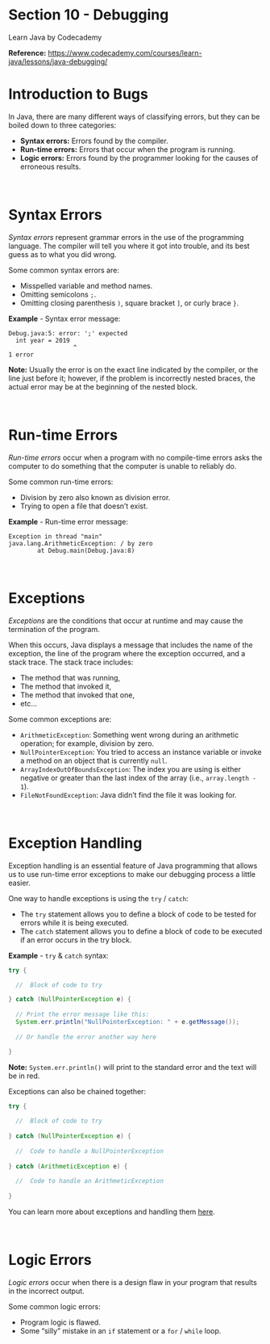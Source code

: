 # Section 10 - Debugging

Learn Java by Codecademy

**Reference:** https://www.codecademy.com/courses/learn-java/lessons/java-debugging/

# Introduction to Bugs

In Java, there are many different ways of classifying errors, but they can be boiled down to three categories:

* **Syntax errors:** Errors found by the compiler.
* **Run-time errors:** Errors that occur when the program is running.
* **Logic errors:** Errors found by the programmer looking for the causes of erroneous results.

<br>

# Syntax Errors

*Syntax errors* represent grammar errors in the use of the programming language. The compiler will tell you where it got into trouble, and its best guess as to what you did wrong.

Some common syntax errors are:

* Misspelled variable and method names.
* Omitting semicolons `;`.
* Omitting closing parenthesis `)`, square bracket `]`, or curly brace `}`.

**Example** - Syntax error message:

```
Debug.java:5: error: ';' expected
  int year = 2019
                  ^
1 error
```

**Note:** Usually the error is on the exact line indicated by the compiler, or the line just before it; however, if the problem is incorrectly nested braces, the actual error may be at the beginning of the nested block.

<br>

# Run-time Errors

*Run-time errors* occur when a program with no compile-time errors asks the computer to do something that the computer is unable to reliably do.

Some common run-time errors:

* Division by zero also known as division error.
* Trying to open a file that doesn’t exist.

**Example** - Run-time error message:

```
Exception in thread "main"
java.lang.ArithmeticException: / by zero
        at Debug.main(Debug.java:8)
```

<br>

# Exceptions

*Exceptions* are the conditions that occur at runtime and may cause the termination of the program.

When this occurs, Java displays a message that includes the name of the exception, the line of the program where the exception occurred, and a stack trace. The stack trace includes:

* The method that was running,
* The method that invoked it,
* The method that invoked that one,
* etc...

Some common exceptions are:

* `ArithmeticException`: Something went wrong during an arithmetic operation; for example, division by zero.
* `NullPointerException`: You tried to access an instance variable or invoke a method on an object that is currently `null`.
* `ArrayIndexOutOfBoundsException`: The index you are using is either negative or greater than the last index of the array (i.e., `array.length - 1`).
* `FileNotFoundException`: Java didn’t find the file it was looking for.

<br>

# Exception Handling

Exception handling is an essential feature of Java programming that allows us to use run-time error exceptions to make our debugging process a little easier.

One way to handle exceptions is using the `try` / `catch`:

* The `try` statement allows you to define a block of code to be tested for errors while it is being executed.
* The `catch` statement allows you to define a block of code to be executed if an error occurs in the try block.

**Example** - `try` & `catch` syntax:

```java
try {

  //  Block of code to try

} catch (NullPointerException e) {
 
  // Print the error message like this:
  System.err.println("NullPointerException: " + e.getMessage());
 
  // Or handle the error another way here

}
```

**Note:** `System.err.println()` will print to the standard error and the text will be in red.

Exceptions can also be chained together:

```java
try {
 
  //  Block of code to try
 
} catch (NullPointerException e) {
 
  //  Code to handle a NullPointerException
 
} catch (ArithmeticException e) {
 
  //  Code to handle an ArithmeticException
 
}
```

You can learn more about exceptions and handling them [here](https://docs.oracle.com/javase/tutorial/essential/exceptions/index.html).

<br>

# Logic Errors

*Logic errors* occur when there is a design flaw in your program that results in the incorrect output.

Some common logic errors:

* Program logic is flawed.
* Some “silly” mistake in an `if` statement or a `for` / `while` loop.
